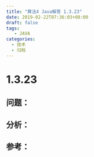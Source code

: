 ```yaml
---
title: "算法4 Java解答 1.3.23"
date: 2019-02-22T07:36:03+08:00
draft: false
tags:
   - JAVA
categories:
  - 技术
  - 归档
---
```



# 1.3.23

## 问题：


## 分析：


## 参考：


